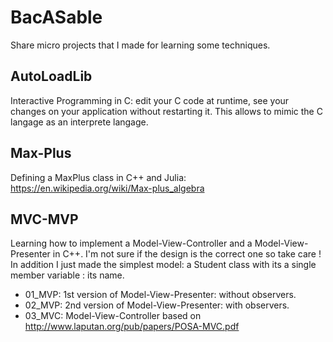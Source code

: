 # BacASable

Share micro projects that I made for learning some techniques.

## AutoLoadLib

Interactive Programming in C: edit your C code at runtime, see your changes on your application without restarting it.
This allows to mimic the C langage as an interprete langage.

## Max-Plus

Defining a MaxPlus class in C++ and Julia:
https://en.wikipedia.org/wiki/Max-plus_algebra

## MVC-MVP

Learning how to implement a Model-View-Controller and a Model-View-Presenter in C++. I'm not sure if the design is the correct one so take care ! In addition I just made the simplest model: a Student class with its a single member variable : its name.
* 01_MVP: 1st version of Model-View-Presenter: without observers.
* 02_MVP: 2nd version of Model-View-Presenter: with observers.
* 03_MVC: Model-View-Controller based on http://www.laputan.org/pub/papers/POSA-MVC.pdf
